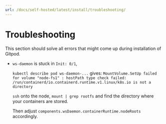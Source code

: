 ```yaml
---
url: /docs/self-hosted/latest/install/troubleshooting/
---
```


# Troubleshooting

This section should solve all errors that might come up during installation of Gitpod.

 - `ws-daemon` is stuck in `Init: 0/1`,
   
   `kubectl describe pod ws-daemon-...` gives:
   `MountVolume.SetUp failed for volume "node-fs1" : hostPath type check failed: /run/containerd/io.containerd.runtime.v1.linux/k8s.io is not a directory`

   `ssh` onto the node, `mount | grep rootfs` and find the directory where your containers are stored.

   Then adjust `components.wsDaemon.containerRuntime.nodeRoots` accordingly.